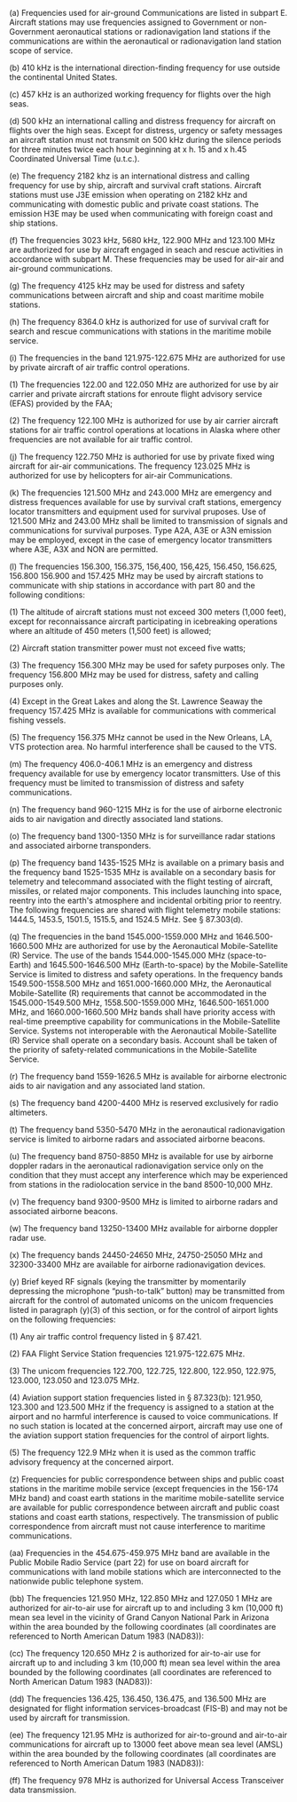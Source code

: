 (a) Frequencies used for air-ground Communications are listed in subpart E. Aircraft stations may use frequencies assigned to Government or non-Government aeronautical stations or radionavigation land stations if the communications are within the aeronautical or radionavigation land station scope of service.

(b) 410 kHz is the international direction-finding frequency for use outside the continental United States.

(c) 457 kHz is an authorized working frequency for flights over the high seas.

(d) 500 kHz an international calling and distress frequency for aircraft on flights over the high seas. Except for distress, urgency or safety messages an aircraft station must not transmit on 500 kHz during the silence periods for three minutes twice each hour beginning at x h. 15 and x h.45 Coordinated Universal Time (u.t.c.).

(e) The frequency 2182 khz is an international distress and calling frequency for use by ship, aircraft and survival craft stations. Aircraft stations must use J3E emission when operating on 2182 kHz and communicating with domestic public and private coast stations. The emission H3E may be used when communicating with foreign coast and ship stations.

(f) The frequencies 3023 kHz, 5680 kHz, 122.900 MHz and 123.100 MHz are authorized for use by aircraft engaged in seach and rescue activities in accordance with subpart M. These frequencies may be used for air-air and air-ground communications.

(g) The frequency 4125 kHz may be used for distress and safety communications between aircraft and ship and coast maritime mobile stations.

(h) The frequency 8364.0 kHz is authorized for use of survival craft for search and rescue communications with stations in the maritime mobile service.

(i) The frequencies in the band 121.975-122.675 MHz are authorized for use by private aircraft of air traffic control operations.

(1) The frequencies 122.00 and 122.050 MHz are authorized for use by air carrier and private aircraft stations for enroute flight advisory service (EFAS) provided by the FAA;

(2) The frequency 122.100 MHz is authorized for use by air carrier aircraft stations for air traffic control operations at locations in Alaska where other frequencies are not available for air traffic control.

(j) The frequency 122.750 MHz is authoried for use by private fixed wing aircraft for air-air communications. The frequency 123.025 MHz is authorized for use by helicopters for air-air Communications.

(k) The frequencies 121.500 MHz and 243.000 MHz are emergency and distress frequences available for use by survival craft stations, emergency locator transmitters and equipment used for survival pruposes. Use of 121.500 MHz and 243.00 MHz shall be limited to transmission of signals and communications for survival purposes. Type A2A, A3E or A3N emission may be employed, except in the case of emergency locator transmitters where A3E, A3X and NON are permitted.

(l) The frequencies 156.300, 156.375, 156,400, 156,425, 156.450, 156.625, 156.800 156.900 and 157.425 MHz may be used by aircraft stations to communicate with ship stations in accordance with part 80 and the following conditions:

(1) The altitude of aircraft stations must not exceed 300 meters (1,000 feet), except for reconnaissance aircraft participating in icebreaking operations where an altitude of 450 meters (1,500 feet) is allowed;

(2) Aircraft station transmitter power must not exceed five watts;

(3) The frequency 156.300 MHz may be used for safety purposes only. The frequency 156.800 MHz may be used for distress, safety and calling purposes only.

(4) Except in the Great Lakes and along the St. Lawrence Seaway the frequency 157.425 MHz is available for communications with commerical fishing vessels.

(5) The frequency 156.375 MHz cannot be used in the New Orleans, LA, VTS protection area. No harmful interference shall be caused to the VTS.

(m) The frequency 406.0-406.1 MHz is an emergency and distress frequency available for use by emergency locator transmitters. Use of this frequency must be limited to transmission of distress and safety communications.

(n) The frequency band 960-1215 MHz is for the use of airborne electronic aids to air navigation and directly associated land stations.

(o) The frequency band 1300-1350 MHz is for surveillance radar stations and associated airborne transponders.

(p) The frequency band 1435-1525 MHz is available on a primary basis and the frequency band 1525-1535 MHz is available on a secondary basis for telemetry and telecommand associated with the flight testing of aircraft, missiles, or related major components. This includes launching into space, reentry into the earth's atmosphere and incidental orbiting prior to reentry. The following frequencies are shared with flight telemetry mobile stations: 1444.5, 1453.5, 1501.5, 1515.5, and 1524.5 MHz. See § 87.303(d).
              

(q) The frequencies in the band 1545.000-1559.000 MHz and 1646.500-1660.500 MHz are authorized for use by the Aeronautical Mobile-Satellite (R) Service. The use of the bands 1544.000-1545.000 MHz (space-to-Earth) and 1645.500-1646.500 MHz (Earth-to-space) by the Mobile-Satellite Service is limited to distress and safety operations. In the frequency bands 1549.500-1558.500 MHz and 1651.000-1660.000 MHz, the Aeronautical Mobile-Satellite (R) requirements that cannot be accommodated in the 1545.000-1549.500 MHz, 1558.500-1559.000 MHz, 1646.500-1651.000 MHz, and 1660.000-1660.500 MHz bands shall have priority access with real-time preemptive capability for communications in the Mobile-Satellite Service. Systems not interoperable with the Aeronautical Mobile-Satellite (R) Service shall operate on a secondary basis. Account shall be taken of the priority of safety-related communications in the Mobile-Satellite Service.
              

(r) The frequency band 1559-1626.5 MHz is available for airborne electronic aids to air navigation and any associated land station.

(s) The frequency band 4200-4400 MHz is reserved exclusively for radio altimeters.

(t) The frequency band 5350-5470 MHz in the aeronautical radionavigation service is limited to airborne radars and associated airborne beacons.

(u) The frequency band 8750-8850 MHz is available for use by airborne doppler radars in the aeronautical radionavigation service only on the condition that they must accept any interference which may be experienced from stations in the radiolocation service in the band 8500-10,000 MHz.

(v) The frequency band 9300-9500 MHz is limited to airborne radars and associated airborne beacons.

(w) The frequency band 13250-13400 MHz available for airborne doppler radar use.

(x) The frequency bands 24450-24650 MHz, 24750-25050 MHz and 32300-33400 MHz are available for airborne radionavigation devices.

(y) Brief keyed RF signals (keying the transmitter by momentarily depressing the microphone “push-to-talk” button) may be transmitted from aircraft for the control of automated unicoms on the unicom frequencies listed in paragraph (y)(3) of this section, or for the control of airport lights on the following frequencies:

(1) Any air traffic control frequency listed in § 87.421.

(2) FAA Flight Service Station frequencies 121.975-122.675 MHz.

(3) The unicom frequencies 122.700, 122.725, 122.800, 122.950, 122.975, 123.000, 123.050 and 123.075 MHz.

(4) Aviation support station frequencies listed in § 87.323(b): 121.950, 123.300 and 123.500 MHz if the frequency is assigned to a station at the airport and no harmful interference is caused to voice communications. If no such station is located at the concerned airport, aircraft may use one of the aviation support station frequencies for the control of airport lights.

(5) The frequency 122.9 MHz when it is used as the common traffic advisory frequency at the concerned airport.

(z) Frequencies for public correspondence between ships and public coast stations in the maritime mobile service (except frequencies in the 156-174 MHz band) and coast earth stations in the maritime mobile-satellite service are available for public correspondence between aircraft and public coast stations and coast earth stations, respectively. The transmission of public correspondence from aircraft must not cause interference to maritime communications.

(aa) Frequencies in the 454.675-459.975 MHz band are available in the Public Mobile Radio Service (part 22) for use on board aircraft for communications with land mobile stations which are interconnected to the nationwide public telephone system.

(bb) The frequencies 121.950 MHz, 122.850 MHz and 127.050 1
                 MHz are authorized for air-to-air use for aircraft up to and including 3 km (10,000 ft) mean sea level in the vicinity of Grand Canyon National Park in Arizona within the area bounded by the following coordinates (all coordinates are referenced to North American Datum 1983 (NAD83)):

(cc) The frequency 120.650 MHz 2 is authorized for air-to-air use for aircraft up to and including 3 km (10,000 ft) mean sea level within the area bounded by the following coordinates (all coordinates are referenced to North American Datum 1983 (NAD83)):
              

(dd) The frequencies 136.425, 136.450, 136.475, and 136.500 MHz are designated for flight information services-broadcast (FIS-B) and may not be used by aircraft for transmission.
              

(ee) The frequency 121.95 MHz is authorized for air-to-ground and air-to-air communications for aircraft up to 13000 feet above mean sea level (AMSL) within the area bounded by the following coordinates (all coordinates are referenced to North American Datum 1983 (NAD83)):
              

(ff) The frequency 978 MHz is authorized for Universal Access Transceiver data transmission.

